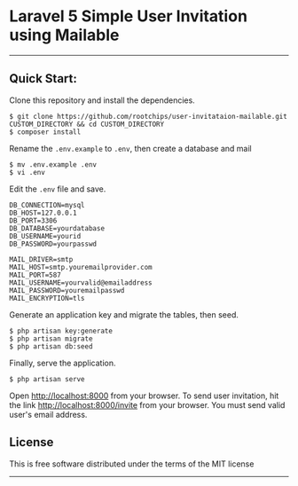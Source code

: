 # Laravel 5 Simple User Invitation using Mailable
-----
## Quick Start:

Clone this repository and install the dependencies.

    $ git clone https://github.com/rootchips/user-invitataion-mailable.git CUSTOM_DIRECTORY && cd CUSTOM_DIRECTORY
    $ composer install
    
Rename the `.env.example` to `.env`, then create a database and mail

    $ mv .env.example .env
    $ vi .env

Edit the `.env` file and save.

```
DB_CONNECTION=mysql
DB_HOST=127.0.0.1
DB_PORT=3306
DB_DATABASE=yourdatabase
DB_USERNAME=yourid
DB_PASSWORD=yourpasswd
```
```
MAIL_DRIVER=smtp
MAIL_HOST=smtp.youremailprovider.com
MAIL_PORT=587
MAIL_USERNAME=yourvalid@emailaddress
MAIL_PASSWORD=youremailpasswd
MAIL_ENCRYPTION=tls
```

Generate an application key and migrate the tables, then seed.

    $ php artisan key:generate
    $ php artisan migrate
    $ php artisan db:seed

Finally, serve the application.

    $ php artisan serve

Open [http://localhost:8000](http://localhost:8000) from your browser. 
To send user invitation, hit the link 
[http://localhost:8000/invite](http://localhost:8000/invite) from your browser.
You must send valid user's email address. 

## License

This is free software distributed under the terms of the MIT license

-----

